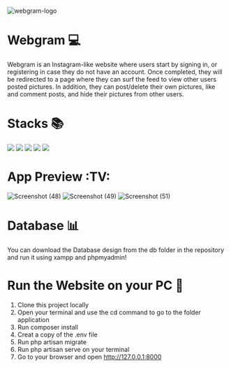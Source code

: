 ![webgram-logo](https://user-images.githubusercontent.com/102797454/202915920-a132c0db-2bd9-42cd-85d4-ce6ba711ffe2.png)

# Webgram :computer:

Webgram is an Instagram-like website where users start by signing in, or registering in case they do not have an account. Once completed, they will be redirected to a page where they can surf the feed to view other users posted pictures. In addition, they can post/delete their own pictures, like and comment posts, and hide their pictures from other users.

# Stacks :books: 
<img src="https://img.shields.io/badge/-PHP-232531?logo=php&logoColor=white&style=for-the-badge" ></img>
<img src="https://img.shields.io/badge/-MYSQL-00758f?logo=mysql&logoColor=white&style=for-the-badge" ></img>
<img src="https://img.shields.io/badge/HTML5-E34F26?style=flat-square&logo=HTML5&logoColor=white"></img>
<img src="https://img.shields.io/badge/CSS-239120?&style=for-the-badge&logo=css3&logoColor=white"></img>
<img src="https://img.shields.io/badge/Laravel-FF2D20?style=for-the-badge&logo=laravel&logoColor=white"></img>

# App Preview :TV:
![Screenshot (48)](https://user-images.githubusercontent.com/102797454/202916641-b63c24bf-cec5-4d30-9c82-f864c1a8657e.png)
![Screenshot (49)](https://user-images.githubusercontent.com/102797454/202916647-0ed44520-c188-4b6c-ab18-07c462894e49.png)
![Screenshot (51)](https://user-images.githubusercontent.com/102797454/202916652-01c3f101-fa88-42de-926c-44365dfdbdd5.png)

# Database :bar_chart:

You can download the Database design from the db folder in the repository and run it using xampp and phpmyadmin!

# Run the Website on your PC :arrow_down_small:
1. Clone this project locally
2. Open your terminal and use the cd command to go to the folder application
3. Run composer install
4. Creat a copy of the .env file
5. Run php artisan migrate
6. Run php artisan serve on your terminal
7. Go to your browser and open http://127.0.0.1:8000
